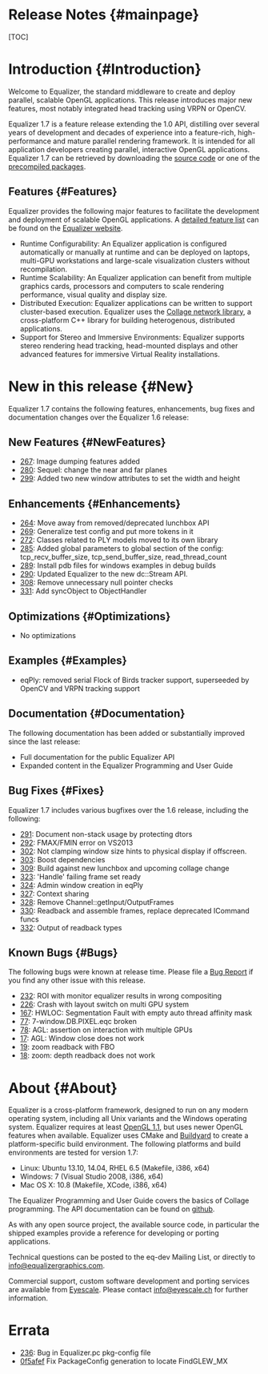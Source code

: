 Release Notes {#mainpage}
============

[TOC]

# Introduction {#Introduction}

Welcome to Equalizer, the standard middleware to create and deploy
parallel, scalable OpenGL applications. This release introduces major
new features, most notably integrated head tracking using VRPN or OpenCV.

Equalizer 1.7 is a feature release extending the 1.0 API, distilling
over several years of development and decades of experience into a
feature-rich, high-performance and mature parallel rendering
framework. It is intended for all application developers creating
parallel, interactive OpenGL applications. Equalizer 1.7 can be
retrieved by downloading the [source code](http://www.equalizergraphics.com/downloads/Equalizer-1.7.0.tar.gz") or one of the [precompiled packages](http://www.equalizergraphics.com/downloads/major.html).

## Features {#Features}

Equalizer provides the following major features to facilitate the development and deployment of scalable OpenGL applications. A [detailed feature list](http://www.equalizergraphics.com/features.html) can be found on the [Equalizer website](http://www.equalizergraphics.com).

* Runtime Configurability: An Equalizer application is configured
  automatically or manually at runtime and can be deployed on laptops,
  multi-GPU workstations and large-scale visualization clusters without
  recompilation.
* Runtime Scalability: An Equalizer application can benefit from
  multiple graphics cards, processors and computers to scale rendering
  performance, visual quality and display size.
* Distributed Execution: Equalizer applications can be written to
  support cluster-based execution. Equalizer uses the
  [Collage network library](http://www.libcollage.net), a cross-platform
  C++ library for building heterogenous, distributed applications.
* Support for Stereo and Immersive Environments: Equalizer supports
  stereo rendering head tracking, head-mounted displays and other
  advanced features for immersive Virtual Reality installations.

# New in this release {#New}

Equalizer 1.7 contains the following features, enhancements, bug fixes
and documentation changes over the Equalizer 1.6 release:

## New Features {#NewFeatures}

* [267](https://github.com/Eyescale/Equalizer/issues/267): Image dumping
  features added
* [280](https://github.com/Eyescale/Equalizer/issues/280): Sequel: change
  the near and far planes
* [299](https://github.com/Eyescale/Equalizer/issues/299): Added two new
  window attributes to set the width and height

## Enhancements {#Enhancements}

* [264](https://github.com/Eyescale/Equalizer/issues/264): Move away from
  removed/deprecated lunchbox API
* [269](https://github.com/Eyescale/Equalizer/issues/269): Generalize test
  config and put more tokens in it
* [272](https://github.com/Eyescale/Equalizer/issues/272): Classes related
  to PLY models moved to its own library
* [285](https://github.com/Eyescale/Equalizer/issues/285): Added global
  parameters to global section of the config: tcp_recv_buffer_size,
  tcp_send_buffer_size, read_thread_count
* [289](https://github.com/Eyescale/Equalizer/issues/289): Install pdb files
  for windows examples in debug builds
* [290](https://github.com/Eyescale/Equalizer/issues/290): Updated Equalizer
  to the new dc::Stream API.
* [308](https://github.com/Eyescale/Equalizer/issues/308): Remove unnecessary
  null pointer checks
* [331](https://github.com/Eyescale/Equalizer/issues/331): Add syncObject
  to ObjectHandler

## Optimizations {#Optimizations}

* No optimizations

## Examples {#Examples}

* eqPly: removed serial Flock of Birds tracker support, superseeded by
  OpenCV and VRPN tracking support

## Documentation {#Documentation}

The following documentation has been added or substantially improved
since the last release:

* Full documentation for the public Equalizer API
* Expanded content in the Equalizer Programming and User Guide

## Bug Fixes {#Fixes}

Equalizer 1.7 includes various bugfixes over the 1.6 release, including
the following:

* [291](https://github.com/Eyescale/Equalizer/issues/291): Document
  non-stack usage by protecting dtors
* [292](https://github.com/Eyescale/Equalizer/issues/292): FMAX/FMIN
  error on VS2013
* [302](https://github.com/Eyescale/Equalizer/issues/302): Not clamping
  window size hints to physical display if offscreen.
* [303](https://github.com/Eyescale/Equalizer/issues/303): Boost
  dependencies
* [309](https://github.com/Eyescale/Equalizer/issues/309): Build
  against new lunchbox and upcoming collage change
* [323](https://github.com/Eyescale/Equalizer/issues/323): 'Handle' failing
  frame set ready
* [324](https://github.com/Eyescale/Equalizer/issues/324): Admin
  window creation in eqPly
* [327](https://github.com/Eyescale/Equalizer/issues/327): Context
  sharing
* [328](https://github.com/Eyescale/Equalizer/issues/328): Remove
  Channel::getInput/OutputFrames
* [330](https://github.com/Eyescale/Equalizer/issues/330): Readback
  and assemble frames, replace deprecated ICommand funcs
* [332](https://github.com/Eyescale/Equalizer/issues/332): Output of
  readback types

## Known Bugs {#Bugs}

The following bugs were known at release time. Please file a
[Bug Report](https://github.com/Eyescale/Equalizer/issues) if you find
any other issue with this release.

* [232](https://github.com/Eyescale/Equalizer/issues/232): ROI with
  monitor equalizer results in wrong compositing
* [226](https://github.com/Eyescale/Equalizer/issues/226): Crash with
  layout switch on multi GPU system
* [167](https://github.com/Eyescale/Equalizer/issues/167): HWLOC:
  Segmentation Fault with empty auto thread affinity mask
* [77](https://github.com/Eyescale/Equalizer/issues/77):
  7-window.DB.PIXEL.eqc broken
* [78](https://github.com/Eyescale/Equalizer/issues/78): AGL: assertion
  on interaction with multiple GPUs
* [17](https://github.com/Eyescale/Equalizer/issues/17): AGL: Window
  close does not work
* [19](https://github.com/Eyescale/Equalizer/issues/19): zoom readback with FBO
* [18](https://github.com/Eyescale/Equalizer/issues/18): zoom: depth
  readback does not work

# About {#About}

Equalizer is a cross-platform framework, designed to run on any modern
operating system, including all Unix variants and the Windows operating
system. Equalizer requires at least [OpenGL 1.1](http://www.opengl.org),
but uses newer OpenGL features when available. Equalizer uses CMake and
[Buildyard](https://github.com/Eyescale/Buildyard) to create a
platform-specific build environment. The following platforms and build
environments are tested for version 1.7:

* Linux: Ubuntu 13.10, 14.04, RHEL 6.5 (Makefile, i386, x64)
* Windows: 7 (Visual Studio 2008, i386, x64)
* Mac OS X: 10.8 (Makefile, XCode, i386, x64)

The Equalizer Programming and User Guide covers the basics of Collage
programming. The API documentation can be found on
[github](http://eyescale.github.com/).

As with any open source project, the available source code, in
particular the shipped examples provide a reference for developing or
porting applications.

Technical questions can be posted to the eq-dev Mailing List, or
directly to info@equalizergraphics.com.

Commercial support, custom software development and porting services are
available from [Eyescale](http://www.eyescale.ch). Please contact
[info@eyescale.ch](mailto:info@eyescale.ch?subject=Collage%20support)
for further information.

# Errata
* [236](https://github.com/Eyescale/Equalizer/issues/236): Bug in
  Equalizer.pc pkg-config file
* [0f5afef](https://github.com/Eyescale/Equalizer/commit/0f5afef) Fix
  PackageConfig generation to locate FindGLEW_MX
